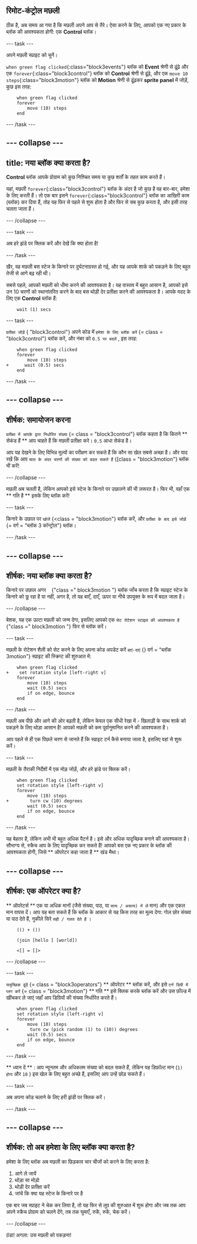 ## रिमोट-कंट्रोल मछली

ठीक है, अब समय आ गया है कि मछली अपने आप से तैरे। ऐसा करने के लिए, आपको एक नए प्रकार के ब्लॉक की आवश्यकता होगी: एक **Control** ब्लॉक।

\--- task \---

अपने मछली स्प्राइट को चुनें।

`when green flag clicked`{:class="block3events"} ब्लॉक को **Event** श्रेणी से ढूंढ़े और एक `forever`{:class="block3control"} ब्लॉक को **Control** श्रेणी से ढूंढ़े, और एक `move 10 steps`{:class="block3motion"} ब्लॉक को **Motion** श्रेणी से ढूंढ़कर **sprite panel** में जोड़ें, कुछ इस तरह:

```blocks3
    when green flag clicked
    forever
        move (10) steps
    end
```

\--- /task \---

## \--- collapse \---

## title: नया ब्लॉक क्या करता है?

**Control** ब्लॉक आपके प्रोग्राम को कुछ निश्चित समय या कुछ शर्तों के तहत काम करते हैं।

यहां, मछली `forever`{:class="block3control"} ब्लॉक के अंदर है जो कुछ है वह बार-बार, हमेशा के लिए करती हैं। तो एक बार इसने `forever`{:class="block3control"} ब्लॉक का आखिरी काम (ब्लॉक) कर दिया हैं, तोह यह फिर से पहले से शुरू होता है और फिर से सब कुछ करता है, और इसी तरह चलता जाता हैं।

\--- /collapse \---

\--- task \---

अब हरे झंडे पर क्लिक करें और देखें कि क्या होता है!

\--- /task \---

खैर, वह मछली बस स्टेज के किनारे पर दुर्घटनाग्रस्त हो गई, और यह आपके शार्क को पकड़ने के लिए बहुत तेजी से आगे बढ़ रही थी।

सबसे पहले, आपको मछली को धीमा करने की आवश्यकता है। यह वास्तव में बहुत आसान है, आपको इसे उन 10 चरणों को स्थानांतरित करने के बाद बस थोड़ी देर प्रतीक्षा करने की आवश्यकता है। आपके मदद के लिए एक **Control** ब्लॉक हैं:

```blocks3
    wait (1) secs
```

\--- task \---

` प्रतीक्षा जोड़ें ` {<class> "block3control"} अपने कोड में ` हमेशा के लिए ब्लॉक करें ` {= class = "block3control"} ब्लॉक करें, और नंबर को ` 0.5 पर बदलें ` , इस तरह:

```blocks3
    when green flag clicked
    forever
        move (10) steps
+      wait (0.5) secs
    end
```

\--- /task \---

## \--- collapse \---

## शीर्षक: समायोजन करना

` प्रतीक्षा में आपके द्वारा निर्धारित संख्या ` {= class = "block3control"} ब्लॉक कहता है कि कितने ** सेकंड हैं ** आप चाहते हैं कि मछली प्रतीक्षा करे। ` 0.5 ` आधा सेकंड है।

आप यह देखने के लिए विभिन्न मूल्यों का परीक्षण कर सकते हैं कि कौन सा खेल सबसे अच्छा है। और याद रखें कि आप ` चाल के अंदर चरणों की संख्या को बदल सकते हैं ` {[class = "block3motion"} ब्लॉक भी करें!

\--- /collapse \---

मछली अब चलती है, लेकिन आपको इसे स्टेज के किनारे पर उछालने की भी ज़रूरत है। फिर भी, वहाँ एक ** गति है ** इसके लिए ब्लॉक करें!

\--- task \---

किनारे के उछाल पर ` खोजें ` {<class = "block3motion"} ब्लॉक करें, और ` प्रतीक्षा के बाद इसे जोड़ें ` {= वर्ग = "ब्लॉक 3 कॉन्ट्रोल"} ब्लॉक।

\--- /task \---

## \--- collapse \---

## शीर्षक: नया ब्लॉक क्या करता है?

किनारे पर उछाल अगर ` ` {"class =" block3motion "} ब्लॉक जाँच करता है कि स्प्राइट स्टेज के किनारे को छू रहा है या नहीं, अगर है, तो यह बाएँ, दाएँ, ऊपर या नीचे उपयुक्त के रूप में बदल जाता है।

\--- /collapse \---

बेशक, यह एक उल्टा मछली को जन्म देगा, इसलिए आपको एक ` सेट रोटेशन स्टाइल की आवश्यकता है ` {"class =" block3motion "} फिर से ब्लॉक करें।

\--- task \---

मछली के रोटेशन शैली को सेट करने के लिए अपना कोड अपडेट करें ` बाएं-दाएं ` {} वर्ग = "ब्लॉक 3motion"} स्प्राइट की स्क्रिप्ट की शुरुआत में:

```blocks3
    when green flag clicked
+    set rotation style [left-right v]
    forever
        move (10) steps
        wait (0.5) secs
        if on edge, bounce
    end
```

\--- /task \---

मछली अब पीछे और आगे की ओर बढ़ती है, लेकिन केवल एक सीधी रेखा में - खिलाड़ी के साथ शार्क को पकड़ने के लिए थोड़ा आसान है! आपको मछली को कम पूर्वानुमानित करने की आवश्यकता है।

आप पहले से ही एक पिछले चरण से जानते हैं कि स्प्राइट टर्न कैसे बनाया जाता है, इसलिए वहां से शुरू करें।

\--- task \---

मछली के तैराकी निर्देशों में एक मोड़ जोड़ें, और हरे झंडे पर क्लिक करें।

```blocks3
    when green flag clicked
    set rotation style [left-right v]
    forever
        move (10) steps
+        turn cw (10) degrees
        wait (0.5) secs
        if on edge, bounce
    end
```

\--- /task \---

यह बेहतर है, लेकिन अभी भी बहुत अधिक पैटर्न है। इसे और अधिक यादृच्छिक बनाने की आवश्यकता है। सौभाग्य से, स्क्रैच आप के लिए यादृच्छिक कर सकते हैं! आपको बस एक नए प्रकार के ब्लॉक की आवश्यकता होगी, जिसे ** ऑपरेटर कहा जाता है ** खंड मैथा।

## \--- collapse \---

## शीर्षक: एक ऑपरेटर क्या है?

** ऑपरेटर्स ** एक या अधिक मानों (जैसे संख्या, पाठ, या ` सत्य / असत्य) में लें ` मान) और एक एकल मान वापस दें। आप यह बता सकते हैं कि ब्लॉक के आकार से यह किस तरह का मूल्य देगा: गोल छोर संख्या या पाठ देते हैं, नुकीले सिरे ` सही / गलत देते हैं ` ।

```blocks3
    (() + ())

    (join [hello ] [world])

    <[] = []>
```

\--- /collapse \---

\--- task \---

` यादृच्छिक ढूंढें ` {= class = "block3operators"} ** ऑपरेटर ** ब्लॉक करें, और इसे ` टर्न डिग्री में प्लग करें ` {= class = "block3motion"} ** गति ** इसे क्लिक करके ब्लॉक करें और उस फ़ील्ड में खींचकर ले जाएं जहाँ आप डिग्रियों की संख्या निर्धारित करते हैं।

```blocks3
    when green flag clicked
    set rotation style [left-right v]
    forever 
        move (10) steps
+        turn cw (pick random (1) to (10)) degrees
        wait (0.5) secs
        if on edge, bounce
    end
```

\--- /task \---

** ध्यान दें ** : आप न्यूनतम और अधिकतम संख्या को बदल सकते हैं, लेकिन यह डिफ़ॉल्ट मान (` 1) होगा ` और ` 10 ` ) इस खेल के लिए बहुत अच्छे हैं, इसलिए आप उन्हें छोड़ सकते हैं।

\--- task \---

अब अपना कोड चलाने के लिए हरी झंडी पर क्लिक करें।

\--- /task \---

## \--- collapse \---

## शीर्षक: तो अब हमेशा के लिए ब्लॉक क्या करता है?

हमेशा के लिए ब्लॉक अब मछली का छिड़काव चार चीजों को करने के लिए करता है:

1. आगे ले जायें
2. थोड़ा सा मोड़ो
3. थोड़ी देर प्रतीक्षा करें
4. जांचें कि क्या यह स्टेज के किनारे पर है

एक बार जब स्प्राइट ने चेक कर लिया है, तो यह फिर से लूप की शुरुआत में शुरू होगा और जब तक आप अपने स्क्रैच प्रोग्राम को चलने देंगे, तब तक घुमाएँ, रुकें, रुकें, चेक करें।

\--- /collapse \---

ठंडा! अगला: उस मछली को पकड़ना!